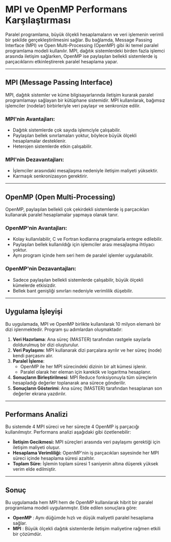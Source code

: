# MPI ve OpenMP Performans Karşılaştırması

Paralel programlama, büyük ölçekli hesaplamaların ve veri işlemenin verimli bir şekilde gerçekleştirilmesini sağlar. Bu bağlamda, Message Passing Interface (MPI) ve Open Multi-Processing (OpenMP) gibi iki temel paralel programlama modeli kullanılır. MPI, dağıtık sistemlerdeki birden fazla işlemci arasında iletişim sağlarken, OpenMP ise paylaşılan bellekli sistemlerde iş parçacıklarını etkinleştirerek paralel hesaplama yapar.

---

## MPI (Message Passing Interface)

MPI, dağıtık sistemler ve küme bilgisayarlarında iletişim kurarak paralel programlamayı sağlayan bir kütüphane sistemidir. MPI kullanılarak, bağımsız işlemciler (nodelar) birbirleriyle veri paylaşır ve senkronize edilir.

### MPI'nin Avantajları:
- Dağıtık sistemlerde çok sayıda işlemciyle çalışabilir.
- Paylaşılan bellek sınırlamaları yoktur, böylece büyük ölçekli hesaplamalar desteklenir.
- Heterojen sistemlerde etkin çalışabilir.

### MPI'nin Dezavantajları:
- İşlemciler arasındaki mesajlaşma nedeniyle iletişim maliyeti yüksektir.
- Karmaşık senkronizasyon gerektirir.

---

## OpenMP (Open Multi-Processing)

OpenMP, paylaşılan bellekli çok çekirdekli sistemlerde iş parçacıkları kullanarak paralel hesaplamalar yapmaya olanak tanır.

### OpenMP'nin Avantajları:
- Kolay kullanılabilir, C ve Fortran kodlarına pragmalarla entegre edilebilir.
- Paylaşılan bellek kullanıldığı için işlemciler arası mesajlaşma ihtiyacı yoktur.
- Aynı program içinde hem seri hem de paralel işlemler uygulanabilir.

### OpenMP'nin Dezavantajları:
- Sadece paylaşılan bellekli sistemlerde çalışabilir, büyük ölçekli kümelerde etkisizdir.
- Bellek bant genişliği sınırları nedeniyle verimlilik düşebilir.

---

## Uygulama İşleyişi

Bu uygulamada, MPI ve OpenMP birlikte kullanılarak 10 milyon elemanlı bir dizi işlenmektedir. Program şu adımlardan oluşmaktadır:

1. **Veri Hazırlama**: Ana süreç (MASTER) tarafından rastgele sayılarla doldurulmuş bir dizi oluşturulur.
2. **Veri Paylaşımı**: MPI kullanarak dizi parçalara ayrılır ve her süreç (node) kendi parçasını alır.
3. **Paralel İşleme**:
   - OpenMP ile her MPI sürecindeki dizinin bir alt kümesi işlenir.
   - Paralel olarak her eleman için karekök ve logaritma hesaplanır.
4. **Sonuçların Birleştirilmesi**: MPI Reduce fonksiyonuyla tüm süreçlerin hesapladığı değerler toplanarak ana sürece gönderilir.
5. **Sonuçların Gösterimi**: Ana süreç (MASTER) tarafından hesaplanan son değerler ekrana yazdırılır.

---

## Performans Analizi

Bu sistemde 4 MPI süreci ve her süreçte 4 OpenMP iş parçacığı kullanılmıştır. Performans analizi aşağıdaki gibi özetlenebilir:

- **İletişim Gecikmesi:** MPI süreçleri arasında veri paylaşımı gerektiği için iletişim maliyeti oluşur.
- **Hesaplama Verimliliği:** OpenMP'nin iş parçacıkları sayesinde her MPI süreci içinde hesaplama süresi azaltılır.
- **Toplam Süre:** İşlemin toplam süresi 1 saniyenin altına düşerek yüksek verim elde edilmiştir.

---

## Sonuç

Bu uygulamada hem MPI hem de OpenMP kullanılarak hibrit bir paralel programlama modeli uygulanmıştır. Elde edilen sonuçlara göre:

- **OpenMP** :  Aynı düğümde hızlı ve düşük maliyetli paralel hesaplama sağlar.
- **MPI** : Büyük ölçekli dağıtık sistemlerde iletişim maliyetine rağmen etkili bir çözümdür.


